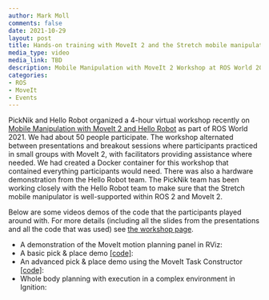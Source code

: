 ```yaml
---
author: Mark Moll
comments: false
date: 2021-10-29
layout: post
title: Hands-on training with MoveIt 2 and the Stretch mobile manipulator
media_type: video
media_link: TBD
description: Mobile Manipulation with MoveIt 2 Workshop at ROS World 2021
categories:
- ROS
- MoveIt
- Events
---
```


PickNik and Hello Robot organized a 4-hour virtual workshop recently on [Mobile Manipulation with MoveIt 2 and Hello Robot](/events/rosworld-2021-workshop/) as part of ROS World 2021. We had about 50 people participate. The workshop alternated between presentations and breakout sessions where participants practiced in small groups with MoveIt 2, with facilitators providing assistance where needed. We had created a Docker container for this workshop that contained everything participants would need. There was also a hardware demonstration from the Hello Robot team. The PickNik team has been working closely with the Hello Robot team to make sure that the Stretch mobile manipulator is well-supported within ROS 2 and MoveIt 2.

Below are some videos demos of the code that the participants played around with. For more details (including all the slides from the presentations and all the code that was used) see [the workshop page](/events/rosworld-2021-workshop/).

* A demonstration of the MoveIt motion planning panel in RViz:  
* A basic pick & place demo [[code]](https://github.com/hello-robot/stretch_ros2/blob/ros_world2021/stretch_roscon_demos/src/move_group_interface_demo.cpp):  
* An advanced pick & place demo using the MoveIt Task Constructor [[code]](https://github.com/PickNikRobotics/stretch_moveit_plugins/tree/main/pick_place_task):  
* Whole body planning with execution in a complex environment in Ignition:  
